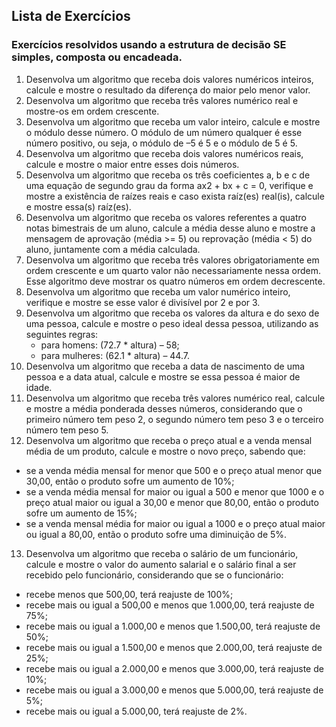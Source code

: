 ## Lista de Exercícios 
### Exercícios resolvidos usando a estrutura de decisão SE simples, composta ou encadeada.
1. Desenvolva um algoritmo que receba dois valores numéricos inteiros, calcule e mostre o
resultado da diferença do maior pelo menor valor.
2. Desenvolva um algoritmo que receba três valores numérico real e mostre-os em ordem
crescente.
3. Desenvolva um algoritmo que receba um valor inteiro, calcule e mostre o módulo desse
número. O módulo de um número qualquer é esse número positivo, ou seja, o módulo de –5 é
5 e o módulo de 5 é 5.
4. Desenvolva um algoritmo que receba dois valores numéricos reais, calcule e mostre o maior
entre esses dois números.
5. Desenvolva um algoritmo que receba os três coeficientes a, b e c de uma equação de segundo
grau da forma ax2 + bx + c = 0, verifique e mostre a existência de raízes reais e caso exista raíz(es)
real(is), calcule e mostre essa(s) raíz(es).
6. Desenvolva um algoritmo que receba os valores referentes a quatro notas bimestrais de um
aluno, calcule a média desse aluno e mostre a mensagem de aprovação (média >= 5) ou
reprovação (média < 5) do aluno, juntamente com a média calculada.
7. Desenvolva um algoritmo que receba três valores obrigatoriamente em ordem crescente e
um quarto valor não necessariamente nessa ordem. Esse algoritmo deve mostrar os quatro
números em ordem decrescente.
8. Desenvolva um algoritmo que receba um valor numérico inteiro, verifique e mostre se esse
valor é divisível por 2 e por 3.
9. Desenvolva um algoritmo que receba os valores da altura e do sexo de uma pessoa, calcule e
mostre o peso ideal dessa pessoa, utilizando as seguintes regras:
    * para homens: (72.7 * altura) – 58;
    * para mulheres: (62.1 * altura) – 44.7.
10. Desenvolva um algoritmo que receba a data de nascimento de uma pessoa e a data atual,
calcule e mostre se essa pessoa é maior de idade.
11. Desenvolva um algoritmo que receba três valores numérico real, calcule e mostre a média
ponderada desses números, considerando que o primeiro número tem peso 2, o segundo
número tem peso 3 e o terceiro número tem peso 5.
12. Desenvolva um algoritmo que receba o preço atual e a venda mensal média de um produto,
calcule e mostre o novo preço, sabendo que:
 * se a venda média mensal for menor que 500 e o preço atual menor que 30,00, então o produto sofre um aumento de 10%;
 * se a venda média mensal for maior ou igual a 500 e menor que 1000 e o preço atual maior ou igual a 30,00 e menor que 80,00, então o produto sofre um aumento de 15%;
 * se a venda mensal média for maior ou igual a 1000 e o preço atual maior ou igual a 80,00, então o produto sofre uma diminuição de 5%.
13. Desenvolva um algoritmo que receba o salário de um funcionário, calcule e mostre o
valor do aumento salarial e o salário final a ser recebido pelo funcionário, considerando
que se o funcionário:
 - recebe menos que 500,00, terá reajuste de 100%;
 - recebe mais ou igual a 500,00 e menos que 1.000,00, terá reajuste de 75%;
 - recebe mais ou igual a 1.000,00 e menos que 1.500,00, terá reajuste de 50%;
 - recebe mais ou igual a 1.500,00 e menos que 2.000,00, terá reajuste de 25%;
 - recebe mais ou igual a 2.000,00 e menos que 3.000,00, terá reajuste de 10%;
 - recebe mais ou igual a 3.000,00 e menos que 5.000,00, terá reajuste de 5%;
 - recebe mais ou igual a 5.000,00, terá reajuste de 2%.
